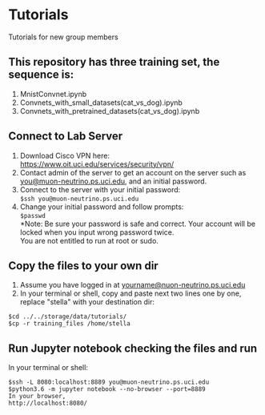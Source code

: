 # Tutorials
Tutorials for new group members  

## This repository has three training set, the sequence is:  
1. MnistConvnet.ipynb  
2. Convnets_with_small_datasets(cat_vs_dog).ipynb  
3. Convnets_with_pretrained_datasets(cat_vs_dog).ipynb  


## Connect to Lab Server
1. Download Cisco VPN here: https://www.oit.uci.edu/services/security/vpn/  
2. Contact admin of the server to get an account on the server such as you@muon-neutrino.ps.uci.edu, and an initial password.  
3. Connect to the server with your initial password:  
```$ssh you@muon-neutrino.ps.uci.edu```  
4. Change your initial password and follow prompts:  
```$passwd```  
*Note: Be sure your password is safe and correct. Your account will be locked when you input wrong password twice.  
You are not entitled to run at root or sudo.


## Copy the files to your own dir
1.  Assume you have logged in at yourname@nuon-neutrino.ps.uci.edu
2. In your terminal or shell, copy and paste next two lines one by one, replace "stella" with your destination dir:  
```
$cd ../../storage/data/tutorials/  
$cp -r training_files /home/stella
```
     
## Run Jupyter notebook checking the files and run
In your terminal or shell:  
```
$ssh -L 8080:localhost:8889 you@muon-neutrino.ps.uci.edu  
$python3.6 -m jupyter notebook --no-browser --port=8889
In your browser, 
http://localhost:8080/
```

